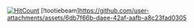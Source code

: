 [![HitCount](https://hits.dwyl.com/tootiebeam/tootiebeam.svg?style=flat-square)](http://hits.dwyl.com/tootiebeam/tootiebeam)
[!tootiebeam]https://github.com/user-attachments/assets/6db7f66b-daee-42af-aafb-a8c23fad0305
